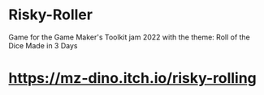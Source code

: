 # Risky-Roller
Game for the Game Maker's Toolkit jam 2022 with the theme: Roll of the Dice
Made in 3 Days
# https://mz-dino.itch.io/risky-rolling
